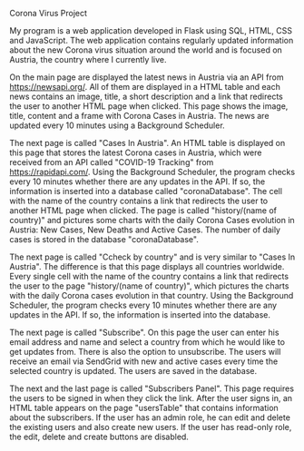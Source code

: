 Corona Virus Project


My program is a web application developed in Flask using SQL, HTML, CSS and JavaScript.
The web application contains regularly updated information about the new Corona virus situation around the world and is focused on Austria, the country where I currently live.

On the main page are displayed the latest news in Austria via an API from https://newsapi.org/. All of them are displayed in a HTML table and each news contains an image, title, a short description and a link that redirects the user to another HTML page when clicked. This page shows the image, title, content and a frame with Corona Cases in Austria. The news are updated every 10 minutes using a Background Scheduler.

The next page is called "Cases In Austria". An HTML table is displayed on this page that stores the latest Corona cases in Austria, which were received from an API called "COVID-19 Tracking" from https://rapidapi.com/. Using the Background Scheduler, the program checks every 10 minutes whether there are any updates in the API. If so, the information is inserted into a database called "coronaDatabase". The cell with the name of the country contains a link that redirects the user to another HTML page when clicked. The page is called "history/(name of country)" and pictures some charts with the daily Corona Cases evolution in Austria: New Cases, New Deaths and Active Cases. The number of daily cases is stored in the database "coronaDatabase".

The next page is called "Ccheck by country" and is very similar to "Cases In Austria". The difference is that this page displays all countries worldwide. Every single cell with the name of the country contains a link that redirects the user to the page "history/(name of country)", which pictures the charts with the daily Corona cases evolution in that country. Using the Background Scheduler, the program checks every 10 minutes whether there are any updates in the API. If so, the information is inserted into the database.

The next page is called "Subscribe". On this page the user can enter his email address and name and select a country from which he would like to get updates from. There is also the option to unsubscribe. The users will receive an email via SendGrid with new and active cases every time the selected country is updated. The users are saved in the database.

The next and the last page is called "Subscribers Panel". This page requires the users to be signed in when they click the link. After the user signs in, an HTML table appears on the page "usersTable" that contains information about the subscribers. If the user has an admin role, he can edit and delete the existing users and also create new users. If the user has read-only role, the edit, delete and create buttons are disabled.